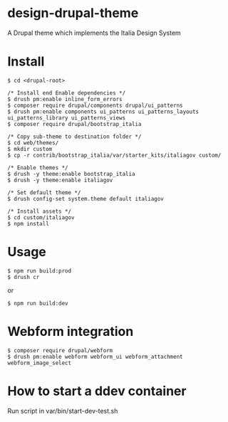 # design-drupal-theme
A Drupal theme which implements the Italia Design System

# Install
    $ cd <drupal-root>

    /* Install end Enable dependencies */
    $ drush pm:enable inline_form_errors
    $ composer require drupal/components drupal/ui_patterns
    $ drush pm:enable components ui_patterns ui_patterns_layouts ui_patterns_library ui_patterns_views
    $ composer require drupal/bootstrap_italia

    /* Copy sub-theme to destination folder */
    $ cd web/themes/
    $ mkdir custom
    $ cp -r contrib/bootstrap_italia/var/starter_kits/italiagov custom/

    /* Enable themes */
    $ drush -y theme:enable bootstrap_italia
    $ drush -y theme:enable italiagov

    /* Set default theme */
    $ drush config-set system.theme default italiagov

    /* Install assets */
    $ cd custom/italiagov
    $ npm install

# Usage
    $ npm run build:prod
    $ drush cr

or

    $ npm run build:dev

# Webform integration
    $ composer require drupal/webform
    $ drush pm:enable webform webform_ui webform_attachment webform_image_select

# How to start a ddev container
Run script in var/bin/start-dev-test.sh
